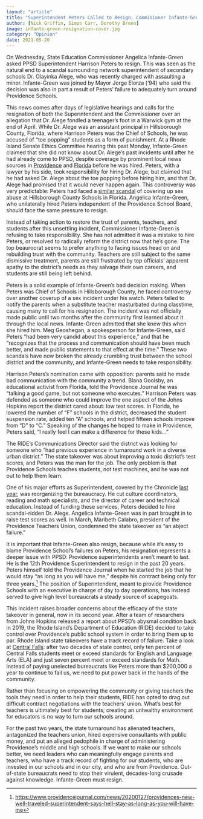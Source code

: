 ```yaml
---
layout: "article"
title: "Superintendent Peters Called to Resign; Commisioner Infante-Green Should Follow Suit"
author: [Nick Griffin, Simon Carr, Dorothy Breen]
image: infante-green-resignation-cover.jpg
category: "Opinion"
date: 2021-05-20
---
```


On Wednesday, State Education Commissioner Angelica Infante-Green asked PPSD Superintendent Harrison Peters to resign. This was seen as the natural end to a scandal surrounding network superintendent of secondary schools Dr. Olayinka Alege, who was recently charged with assaulting a minor. Infante-Green was joined by Mayor Jorge Elorza (‘94) who said the decision was also in part a result of Peters’ failure to adequately turn around Providence Schools.

This news comes after days of legislative hearings and calls for the resignation of both the Superintendent and the Commissioner over an allegation that Dr. Alege fondled a teenager’s foot in a Warwick gym at the end of April. While Dr. Alege was an assistant principal in Hillsborough County, Florida, where Harrison Peters was the Chief of Schools, he was accused of “toe popping” students as a form of punishment. At a Rhode Island Senate Ethics Committee hearing this past Monday, Infante-Green claimed that she did not know about Dr. Alege’s past incidents until after he had already come to PPSD, despite coverage by prominent local news sources in [Providence](https://www.providencejournal.com/story/news/education/2020/06/05/providence-high-school-to-close-30-jobs-eliminated-as-new-superintendent-reorganizes/42400919/) and [Florida](https://www.sun-sentinel.com/news/trending/sfl-mtblog-2009-07-bad_grades_toe_popping_is_the-story.html) before he was hired. Peters, with a lawyer by his side, took responsibility for hiring Dr. Alege, but claimed that he had asked Dr. Alege about the toe popping before hiring him, and that Dr. Alege had promised that it would never happen again. This controversy was very predictable: Peters had faced a [similar scandal](https://www.abcactionnews.com/news/local-news/i-team-investigates/i-team-parents-furious-after-school-fails-to-notify-them-of-a-sex-offense-investigation) of covering up sex abuse at Hillsborough County Schools in Florida. Angelica Infante-Green, who unilaterally hired Peters independent of the Providence School Board, should face the same pressure to resign.

Instead of taking action to restore the trust of parents, teachers, and students after this unsettling incident, Commissioner Infante-Green is refusing to take responsibility. She has not admitted it was a mistake to hire Peters, or resolved to radically reform the district now that he’s gone. The top beaurocrat seems to prefer anything to facing issues head on and rebuilding trust with the community. Teachers are still subject to the same dismissive treatment, parents are still frustrated by top officials’ apparent apathy to the district’s needs as they salvage their own careers, and students are still being left behind.

Peters is a solid example of Infante-Green’s bad decision making. When Peters was Chief of Schools in Hillsborough County, he faced controversy over another coverup of a sex incident under his watch. Peters failed to notify the parents when a substitute teacher masturbated during classtime, causing many to call for his resignation. The incident was not officially made public until two months after the community first learned about it through the local news. Infante-Green admitted that she knew this when she hired him. Meg Geoshegan, a spokesperson for Infante-Green, said Peters “had been very candid about this experience,” and that he “recognizes that the process and communication should have been much better, and made public statements to that effect at the time.” These two scandals have now broken the already crumbling trust between the school district and the community, and Infante-Green needs to take responsibility.

Harrison Peters’s nomination came with opposition: parents said he made bad communication with the community a trend. Blana Goolsby, an educational activist from Florida, told the Providence Journal he was “talking a good game, but not someone who executes.” Harrison Peters was defended as someone who could improve the one aspect of the Johns Hopkins report the district cared about: low test scores. In Florida, he lowered the number of “F” schools in the district, decreased the student suspension rate, added ten “A” schools, and helped fifteen schools improve from “D” to “C.” Speaking of the changes he hoped to make in Providence, Peters said, “I really feel I can make a difference for these kids…”

The RIDE’s Communications Director said the district was looking for someone who “had previous experience in turnaround work in a diverse urban district.” The state takeover was about improving a toxic district’s test scores, and Peters was the man for the job. The only problem is that Providence Schools teaches students, not test machines, and he was not out to help them learn.

One of his major efforts as Superintendent, covered by the Chronicle [last year](/article/ppsd-cuts-counselors-keeps-cops), was reorganizing the bureaucracy. He cut culture coordinators, reading and math specialists, and the director of career and technical education. Instead of funding these services, Peters decided to hire scandal-ridden Dr. Alege. Angelica Infante-Green was in part brought in to raise test scores as well. In March, Maribeth Calabro, president of the Providence Teachers Union, condemned the state takeover as “an abject failure.”

It is important that Infante-Green also resign, because while it’s easy to blame Providence School’s failures on Peters, his resignation represents a deeper issue with PPSD: Providence superintendents aren’t meant to last. He is the 12th Providence Superintendent to resign in the past 20 years. Peters himself told the Providence Journal when he started the job that he would stay “as long as you will have me,” despite his contract being only for three years.[^1] The position of Superintendent, meant to provide Providence Schools with an executive in charge of day to day operations, has instead served to give high level bureaucrats a steady source of scapegoats.

This incident raises broader concerns about the efficacy of the state takeover in general, now in its second year. After a team of researchers from Johns Hopkins released a report about PPSD’s abysmal condition back in 2019, the Rhode Island’s Department of Education (RIDE) decided to take control over Providence’s public school system in order to bring them up to par. Rhode Island state takeovers have a track record of failure. Take a look at [Central Falls](https://www.golocalprov.com/news/ri-has-one-school-system-that-has-worse-test-scores-than-providence): after two decades of state control, only ten percent of Central Falls students meet or exceed standards for English and Language Arts (ELA) and just seven percent meet or exceed standards for Math. Instead of paying unelected bureaucrats like Peters more than $200,000 a year to continue to fail us, we need to put power back in the hands of the community.

Rather than focusing on empowering the community or giving teachers the tools they need in order to help their students, RIDE has opted to drag out difficult contract negotiations with the teachers’ union. What’s best for teachers is ultimately best for students; creating an unhealthy environment for educators is no way to turn our schools around.

For the past two years, the state turnaround has alienated teachers, antagonized the teachers union, hired expensive consultants with public money, and put an alleged pedophile in charge of administering Providence’s middle and high schools. If we want to make our schools better, we need leaders who can meaningfully engage parents and teachers, who have a track record of fighting for our students, who are invested in our schools and in our city, and who are from Providence. Out-of-state bureaucrats need to stop their virulent, decades-long crusade against knowledge. Infante-Green must resign.

[^1]: https://www.providencejournal.com/news/20200127/providences-new-well-traveled-superintendent-says-hell-stay-as-long-as-you-will-have-me
